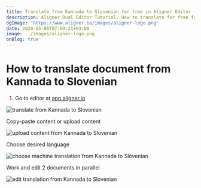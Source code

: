 ```yaml
---
title: Translate from Kannada to Slovenian for free in Aligner Editor
description: Aligner Dual Editor Tutorial. How to translate for free from Kannada to Slovenian. Aligner is multilingual document management platform. 
ogImage: "https://www.aligner.io/images/aligner-logo.png"
date: 2020-05-06T07:09:21+03:00
image: ../images/aligner-logo.png
onBlog: true
---
```


# How to translate document from Kannada to Slovenian

1. Go to editor at [app.aligner.io](https://app.aligner.io "Aligner App web page")

![translate from Kannada to Slovenian](../aligner-blank-editor.png "translate from Kannada to Slovenian")

Copy-paste content or upload content

![upload content from Kannada to Slovenian](../aligner-uploaded-document.png "upload content from Kannada to Slovenian")

Choose desired language

![choose machine translation from Kannada to Slovenian](../aligner-language-dropdown.png "choose machine translation from Kannada to Slovenian")

Work and edit 2 documents in parallel

![edit translation from Kannada to Slovenian](../aligner-double-sitded-editor.png "edit translation from Kannada to Slovenian")

